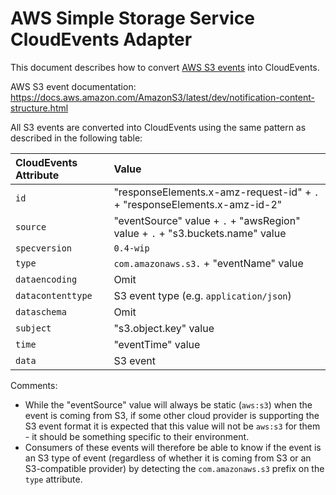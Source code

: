 # AWS Simple Storage Service CloudEvents Adapter

This document describes how to convert
[AWS S3 events](https://docs.aws.amazon.com/AmazonS3/latest/dev/notification-content-structure.html)
into CloudEvents.

AWS S3 event documentation:
https://docs.aws.amazon.com/AmazonS3/latest/dev/notification-content-structure.html

All S3 events are converted into CloudEvents using the
same pattern as described in the following table:

| CloudEvents Attribute | Value                                           |
| :-------------------- | :---------------------------------------------- |
| `id`                  | "responseElements.x-amz-request-id" + `.` + "responseElements.x-amz-id-2" |
| `source`              | "eventSource" value + `.` + "awsRegion" value + `.` + "s3.buckets.name" value  |
| `specversion`         | `0.4-wip`                                       |
| `type`                | `com.amazonaws.s3.` + "eventName" value         |
| `dataencoding` | Omit                                            |
| `datacontenttype`     | S3 event type (e.g. `application/json`)         |
| `dataschema`          | Omit                                            |
| `subject`             | "s3.object.key" value                           |
| `time`                | "eventTime" value                               |
| `data`                | S3 event                                        |

Comments:
- While the "eventSource" value will always be static (`aws:s3`) when
  the event is coming from S3, if some other cloud provider is supporting
  the S3 event format it is expected that this value will not be
  `aws:s3` for them - it should be something specific to their environment.
- Consumers of these events will therefore be able to know if the event
  is an S3 type of event (regardless of whether it is coming from S3 or
  an S3-compatible provider) by detecting the `com.amazonaws.s3` prefix
  on the `type` attribute.
